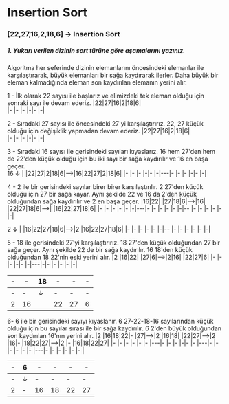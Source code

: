 # Insertion Sort
### [22,27,16,2,18,6] -> Insertion Sort

##### 1. Yukarı verilen dizinin sort türüne göre aşamalarını yazınız.

Algoritma her seferinde dizinin elemanlarını öncesindeki elemanlar ile karşılaştırarak, büyük elemanları bir sağa kaydırarak ilerler. Daha büyük bir eleman kalmadığında eleman son kaydırılan elemanın yerini alır.
   
1 - İlk olarak 22 sayısı ile başlarız ve elimizdeki tek eleman olduğu için sonraki sayı ile devam ederiz.
|22|27|16|2|18|6|     
|- |- |- |-|- |-|
    
2 - Sıradaki 27 sayısı ile öncesindeki 27'yi karşılaştırırız. 22, 27 küçük olduğu için değişiklik yapmadan devam ederiz.
|22|27|16|2|18|6|     
|- |- |- |-|- |-|
    
3 - Sıradaki 16 sayısı ile gerisindeki sayıları kıyaslarız. 16 hem 27'den hem de 22'den küçük olduğu için bu iki sayı bir sağa kaydırılır ve 16 en başa geçer.\
16
&darr;
|  |22|27|2|18|6|-->|16|22|27|2|18|6| 
|- |- |- |-|- |-|---|- |- |- |-|- |-|
       
4 - 2 ile bir gerisindeki sayılar birer birer karşılaştırılır. 2 27'den küçük olduğu için 27 bir sağa kayar. Aynı şekilde 22 ve 16 da 2'den küçük olduğundan sağa kaydırılır ve 2 en başa geçer.
|16|22|  |27|18|6|-->|16|  |22|27|18|6|-->|  |16|22|27|18|6| 
|- |- |- |- |- |-|---|- |- |- |- |- |-|-- |- |- |- |- |- |-|

2
&darr;
|  |16|22|27|18|6|-->|2 |16|22|27|18|6|
|- |- |- |- |- |-|-- |- |- |- |- |- |-|
    
5 - 18 ile gerisindeki 27'yi karşılaştırırız. 18 27'den küçük olduğundan 27 bir sağa geçer. Aynı şekilde 22 de bir sağa kaydırılır. 16 18'den küçük olduğundan 18 22'nin eski yerini alır.
|2 |16|22| |27|6|-->|2|16|  |22|27|6|
|- |- |- |-|- |-|---|-|- |- |- |- |-|

|-|- |18|- |- |-|
|-|- |- |- |- |-|
|-|- |&darr;|-|-|-|
|2|16|  |22|27|6|

   
6- 6 ile bir gerisindeki sayıyı kıyaslanır. 6 27-22-18-16 sayılarından küçük olduğu için bu sayılar sırası ile bir sağa kaydırılır. 6 2'den büyük olduğundan son kaydırılan 16'nın yerini alır.
|2 |16|18|22|- |27|-->|2 |16|18| |22|27|-->|2 |16|- |18|22|27|-->|2 |- |16|18|22|27|
|- |- |- |- |- |- |---|- |- |- |-|- |- |---|- |- |- |- |- |- |---|- |- |- |- |- |- |
    
|- |6 |- |- |- |- |
|- |- |- |- |- |- |
|- |&darr;|- |- |- |- |
|2 |- |16|18|22|27|

 
